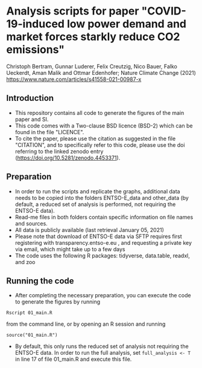# Analysis scripts for paper "COVID-19-induced low power demand and market forces starkly reduce CO2 emissions"

Christoph Bertram, Gunnar Luderer, Felix Creutzig, Nico Bauer, Falko Ueckerdt, Aman Malik and Ottmar Edenhofer; Nature Climate Change (2021) https://www.nature.com/articles/s41558-021-00987-x

## Introduction

* This repository contains all code to generate the figures of the main paper and SI.
* This code comes with a Two-clause BSD licence (BSD-2) which can be found in the file "LICENCE". 
* To cite the paper, please use the citation as suggested in the file "CITATION", and to specifically refer to this code, please use the doi referring to the linked zenodo entry (https://doi.org/10.5281/zenodo.4453371).

## Preparation

* In order to run the scripts and replicate the graphs, additional data needs to be copied into the folders ENTSO-E_data and other_data (by default, a reduced set of analysis is performed, not requiring the ENTSO-E data).
* Read-me files in both folders contain specific information on file names and sources.
* All data is publicly available (last retrieval January 05, 2021)
* Please note that download of ENTSO-E data via SFTP requires first registering with transparency.entso-e.eu , and requesting a private key via email, which might take up to a few days
* The code uses the following R packages: tidyverse, data.table, readxl, and zoo

## Running the code

* After completing the necessary preparation, you can execute the code to generate the figures by running 
```
Rscript 01_main.R
```
from the command line, or by opening an R session and running
```
source("01_main.R")
```
* By default, this only runs the reduced set of analysis not requiring the ENTSO-E data. In order to run the full analysis, set `full_analysis <- T` in line 17 of file 01_main.R and execute this file.
